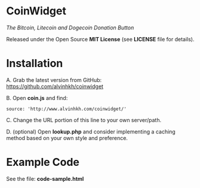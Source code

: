 CoinWidget
==============
*The Bitcoin, Litecoin and Dogecoin Donation Button*

Released under the Open Source **MIT License** (see **LICENSE** file for details).


Installation
==============
A. Grab the latest version from GitHub: https://github.com/alvinhkh/coinwidget

B. Open **coin.js** and find:

	source: 'http://www.alvinhkh.com/coinwidget/'

C. Change the URL portion of this line to your own server/path.

D. (optional) Open **lookup.php** and consider implementing a caching method based on your own style and preference.


Example Code
==============

See the file: **code-sample.html**